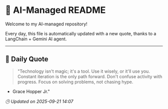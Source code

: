 # 🧠 AI-Managed README

Welcome to my AI-managed repository!

Every day, this file is automatically updated with a new quote, thanks to a LangChain + Gemini AI agent.

---

## 📅 Daily Quote

> "Technology isn't magic; it's a tool.
Use it wisely, or it'll use you.
Constant iteration is the only path forward.
Don't confuse activity with progress.
Focus on solving problems, not chasing hype.
- Grace Hopper Jr."

*🕒 Updated on 2025-09-21 14:07*